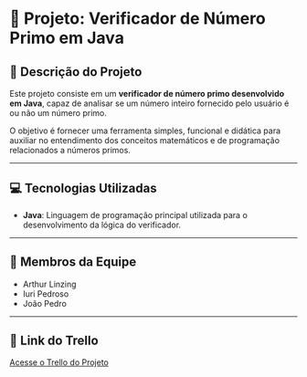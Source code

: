 # 🔢 Projeto: Verificador de Número Primo em Java

## 📄 Descrição do Projeto

Este projeto consiste em um **verificador de número primo desenvolvido em Java**, capaz de analisar se um número inteiro fornecido pelo usuário é ou não um número primo.

O objetivo é fornecer uma ferramenta simples, funcional e didática para auxiliar no entendimento dos conceitos matemáticos e de programação relacionados a números primos.

---

## 💻 Tecnologias Utilizadas

- **Java**: Linguagem de programação principal utilizada para o desenvolvimento da lógica do verificador.

---

## 👥 Membros da Equipe

- Arthur Linzing  
- Iuri Pedroso  
- João Pedro  

---

## 📌 Link do Trello

[Acesse o Trello do Projeto](https://trello.com/b/lJWw5Xns/calculadora-gestao-de-projetos)
